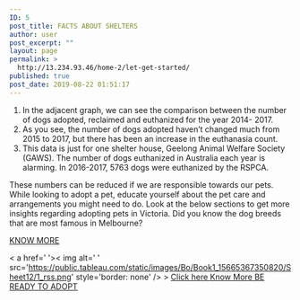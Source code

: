 ```yaml
---
ID: 5
post_title: FACTS ABOUT SHELTERS
author: user
post_excerpt: ""
layout: page
permalink: >
  http://13.234.93.46/home-2/let-get-started/
published: true
post_date: 2019-08-22 01:51:17
---
```

<ol>
 	<li style="font-weight: 400;">In the adjacent graph, we can see the comparison between the number of dogs adopted, reclaimed and euthanized for the year 2014- 2017.&nbsp;</li>
 	<li style="font-weight: 400;">As you see, the number of dogs adopted haven’t changed much from 2015 to 2017, but there has been an increase in the euthanasia count.</li>
 	<li style="font-weight: 400;">This data is just for one shelter house, Geelong Animal Welfare Society (GAWS). The number of dogs euthanized in Australia each year is alarming. In 2016-2017, 5763 dogs were euthanized by the RSPCA.</li>
</ol>
These numbers can be reduced if we are responsible towards our pets. While looking to adopt a pet, educate yourself about the pet care and arrangements you might need to do. Look at the below sections to get more insights regarding adopting pets in Victoria. Did you know the dog breeds that are most famous in Melbourne?&nbsp;

<a href="http://13.234.93.46/home-2/be-ready-to-adopt/registered-dog-breeds/">KNOW MORE</a>

<noscript>&lt; a href=' '&gt;&lt; img alt=' ' src='https://public.tableau.com/static/images/Bo/Book1_15665367350820/Sheet12/1_rss.png' style='border: none' /&gt;<!-- a--></noscript><object class="tableauViz" style="display:none;"><param name="host_url" value="https%3A%2F%2Fpublic.tableau.com%2F"><param name="embed_code_version" value="3"><param name="site_root" value=""><param name="name" value="Book1_15665367350820/Sheet12"><param name="tabs" value="no"><param name="toolbar" value="yes"><param name="static_image" value="https://public.tableau.com/static/images/Bo/Book1_15665367350820/Sheet12/1.png"><param name="animate_transition" value="yes"><param name="display_static_image" value="yes"><param name="display_spinner" value="yes"><param name="display_overlay" value="yes"><param name="display_count" value="yes"></object>                &gt;
<a href="#" role="button">
Click here
</a>
<a href="http://13.234.93.46/home-2/be-ready-to-adopt/registered-dog-breeds/" role="button">
Know More
</a>
<a href="http://13.234.93.46/home-2/let-get-started/be-ready-to-adopt/" role="button">
BE READY TO ADOPT
</a>